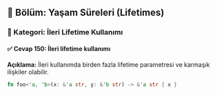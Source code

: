 ## 📘 Bölüm: Yaşam Süreleri (Lifetimes)  
### 🔹 Kategori: İleri Lifetime Kullanımı  
#### ✅ Cevap 150: İleri lifetime kullanımı

**Açıklama:**
İleri kullanımda birden fazla lifetime parametresi ve karmaşık ilişkiler olabilir.

```rust
fn foo<'a, 'b>(x: &'a str, y: &'b str) -> &'a str { x }
```
